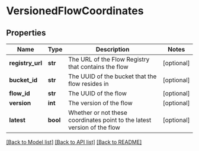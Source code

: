 # VersionedFlowCoordinates

## Properties
Name | Type | Description | Notes
------------ | ------------- | ------------- | -------------
**registry_url** | **str** | The URL of the Flow Registry that contains the flow | [optional] 
**bucket_id** | **str** | The UUID of the bucket that the flow resides in | [optional] 
**flow_id** | **str** | The UUID of the flow | [optional] 
**version** | **int** | The version of the flow | [optional] 
**latest** | **bool** | Whether or not these coordinates point to the latest version of the flow | [optional] 

[[Back to Model list]](../registryDocs.md#documentation-for-models) [[Back to API list]](../registryDocs.md#documentation-for-api-endpoints) [[Back to README]](../registryDocs.md)


